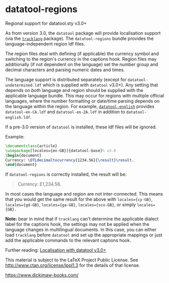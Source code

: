 # datatool-regions
Regional support for datatool.sty v3.0+

As from version 3.0, the `datatool` package will provide
localisation support (via the [`tracklang`](https://ctan.org/pkg/tracklang) package).
The `datatool-regions` bundle provides the language-independent
region ldf files.

The region files deal with defining (if applicable) the currency
symbol and switching to the region's currency in the captions hook.
Region files may additionally (if not dependent on the language) set
the number group and decimal characters and parsing numeric dates
and times.

The language support is distributed separately (except for
`datatool-undetermined.ldf` which is supplied with `datatool` v3.0+). Any setting that
depends on _both_ language and region should be supplied with the
applicable language bundle. This may occur for regions with multiple
official languages, where the number formatting or date/time parsing
depends on the language within the region. For example, 
[`datatool-english`](https://github.com/nlct/datatool-english)
provides `datatool-en-CA.ldf` and `datatool-en-ZA.ldf` in addition
to `datatool-english.ldf`.

If a pre-3.0 version of `datatool` is installed, these ldf files
will be ignored.

Example:
```latex
\documentclass{article}
\usepackage[locales={en-GB}]{datatool-base}% v3.0
\begin{document}
Currency: \DTLdecimaltocurrency{1234.56}{\result}\result.
\end{document}
```
If `datatool-regions` is correctly installed, the result will be:

 > Currency: £1,234.56.

In most cases the language and region are not inter-connected.
This means that you would get the same result for the above with
`locales={cy-GB}`, `locales={gd-GB}`, `locales={ga-GB}`,
`locales={sco-GB}`, or simply `locales={GB}.`

**Note:** bear in mind that if `tracklang` can't determine the
applicable dialect label for the captions hook, the settings may not
be applied when the language changes in multilingual documents.
In this case, you can either load `tracklang` before `datatool` and
set up the appropriate mappings or just add the applicable commands
to the relevant captions hook.


Further reading: [Localisation with datatool v3.0+](https://www.dickimaw-books.com/latex/tracklang/datatool-locale.shtml)

This material is subject to the LaTeX Project Public License.
See http://www.ctan.org/license/lppl1.3 for the details of that license.

https://www.dickimaw-books.com/
